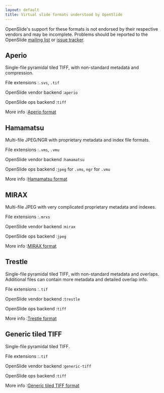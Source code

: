 ```yaml
---
layout: default
title: Virtual slide formats understood by OpenSlide
---
```


OpenSlide's support for these formats is not endorsed by their respective
vendors and may be incomplete.  Problems should be reported to the OpenSlide
[mailing list][1] or [issue tracker][2].

[1]: http://lists.andrew.cmu.edu/mailman/listinfo/openslide-users/
[2]: http://github.com/openslide/openslide/issues

Aperio
------

Single-file pyramidal tiled TIFF, with non-standard metadata and compression.

File extensions
:`.svs`, `.tif`

OpenSlide vendor backend
:`aperio`

OpenSlide ops backend
:`tiff`

More info
:[Aperio format][3]

[3]: /Aperio%20format


Hamamatsu
---------

Multi-file JPEG/NGR with proprietary metadata and index file formats.

File extensions
:`.vms`, `.vmu`

OpenSlide vendor backend
:`hamamatsu`

OpenSlide ops backend
:`jpeg` for `.vms`, `ngr` for `.vmu`

More info
:[Hamamatsu format][4]

[4]: /Hamamatsu%20format


MIRAX
-----

Multi-file JPEG with very complicated proprietary metadata and indexes.

File extensions
:`.mrxs`

OpenSlide vendor backend
:`mirax`

OpenSlide ops backend
:`jpeg`

More info
:[MIRAX format][5]

[5]: /MIRAX%20format


Trestle
-------
Single-file pyramidal tiled TIFF, with non-standard metadata and
overlaps. Additional files can contain more metadata and detailed
overlap info.

File extensions
:`.tif`

OpenSlide vendor backend
:`trestle`

OpenSlide ops backend
:`tiff`

More info
:[Trestle format][6]

[6]: /Trestle%20format


Generic tiled TIFF
------------------

Single-file pyramidal tiled TIFF.

File extensions
:`.tif`

OpenSlide vendor backend
:`generic-tiff`

OpenSlide ops backend
:`tiff`

More info
:[Generic tiled TIFF format][7]

[7]: /Generic%20tiled%20TIFF%20format
